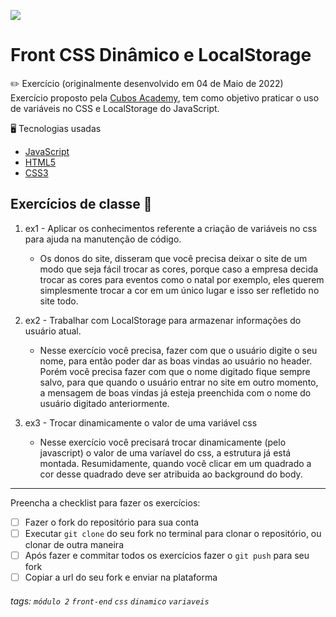 ![](https://i.imgur.com/xG74tOh.png)

# Front CSS Dinâmico e LocalStorage

:pencil2: Exercício (originalmente desenvolvido em 04 de Maio de 2022) <br>
Exercício proposto pela [Cubos Academy](https://cubos.academy/sucesso), tem como objetivo praticar o uso de variáveis no CSS e LocalStorage do JavaScript.

:desktop_computer: Tecnologias usadas
- [JavaScript](https://developer.mozilla.org/pt-BR/docs/Web/JavaScript)
- [HTML5](https://developer.mozilla.org/pt-BR/docs/Web/HTML)
- [CSS3](https://developer.mozilla.org/pt-BR/docs/Web/CSS)

## Exercícios de classe 🏫
1. ex1 - Aplicar os conhecimentos referente a criação de variáveis no css para ajuda na manutenção de código.    
    - Os donos do site, disseram que você precisa deixar o site de um modo que seja fácil trocar as cores, porque caso a empresa decida trocar as cores para eventos como o natal por exemplo, eles querem simplesmente trocar a cor em um único lugar e isso ser refletido no site todo.

2. ex2 - Trabalhar com LocalStorage para armazenar informações do usuário atual.
    - Nesse exercício você precisa, fazer com que o usuário digite o seu nome, para então poder dar as boas vindas ao usuário no header. Porém você precisa fazer com que o nome digitado fique sempre salvo, para que quando o usuário entrar no site em outro momento, a mensagem de boas vindas já esteja preenchida com o nome do usuário digitado anteriormente.

3. ex3 - Trocar dinamicamente o valor de uma variável css
    - Nesse exercício você precisará trocar dinamicamente (pelo javascript) o valor de uma varíavel do css, a estrutura já está montada. Resumidamente, quando você clicar em um quadrado a cor desse quadrado deve ser atribuida ao background do body.

---

Preencha a checklist para fazer os exercícios:

-   [ ] Fazer o fork do repositório para sua conta
-   [ ] Executar `git clone` do seu fork no terminal para clonar o repositório, ou clonar de outra maneira
-   [ ] Após fazer e commitar todos os exercícios fazer o `git push` para seu fork
-   [ ] Copiar a url do seu fork e enviar na plataforma

###### tags: `módulo 2` `front-end` `css` `dinamico` `variaveis`

